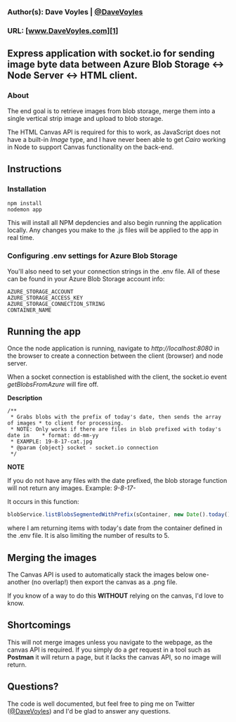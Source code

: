 ### Author(s): Dave Voyles | [@DaveVoyles](http://www.twitter.com/DaveVoyles)
### URL: [www.DaveVoyles.com][1]

Express application with socket.io for sending image byte data between Azure Blob Storage <-> Node Server <-> HTML client. 
----------
### About

The end goal is to retrieve images from blob storage, merge them into a single vertical strip image and upload to blob storage. 

The HTML Canvas API is required for this to work, as JavaScript does not have a built-in *Image* type, and I have never been able to get *Cairo* working in Node to support Canvas functionality on the back-end. 

## Instructions

### Installation

```
npm install
nodemon app
```

This will install all NPM depdencies and also begin running the application locally. Any changes you make to the .js files will be applied to the app in real time. 


### Configuring .env settings for Azure Blob Storage

You'll also need to set your connection strings in the .env file. All of these can be found in your Azure Blob Storage account info:

```
AZURE_STORAGE_ACCOUNT 
AZURE_STORAGE_ACCESS_KEY
AZURE_STORAGE_CONNECTION_STRING
CONTAINER_NAME
```


## Running the app
Once the node application is running, navigate to *http://localhost:8080* in the browser to create a connection between the client (browser) and node server.

When a socket connection is established with the client, the socket.io event *getBlobsFromAzure* will fire off. 

**Description**

```
/**
 * Grabs blobs with the prefix of today's date, then sends the array of images * to client for processing.
 * NOTE: Only works if there are files in blob prefixed with today's date in    * format: dd-mm-yy
 * EXAMPLE: 19-8-17-cat.jpg
 * @param {object} socket - socket.io connection 
 */
 ```


 **NOTE** 

 If you do not have any files with the date prefixed, the blob storage function will not return any images. Example: *9-8-17-*

 It occurs in this function:

 ```javascript
 blobService.listBlobsSegmentedWithPrefix(sContainer, new Date().today(), null, {delimiter: "", maxResults : 5},
 ```

 where I am returning items with today's date from the container defined in the .env file. It is also limiting the number of results to 5. 


## Merging the images
The Canvas API is used to automatically stack the images below one-another (no overlap!) then export the canvas as a .png file.

If you know of a way to do this **WITHOUT** relying on the canvas, I'd love to know.


## Shortcomings
This will not merge images unless you navigate to the webpage, as the canvas API is required. If you simply do a *get* request in a tool such as **Postman** it will return a page, but it lacks the canvas API, so no image will return. 


## Questions?
The code is well documented, but feel free to ping me on Twitter ([@DaveVoyles](http://www.twitter.com/DaveVoyles)) and I'd be glad to answer any questions. 